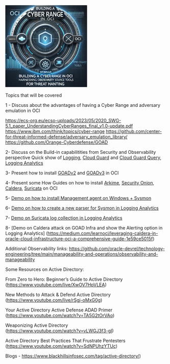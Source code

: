 
<img src="image.png" width="256"/>

Topics that will be covered

1 - Discuss about the advantages of having a Cyber Range and adversary emulation in OCI

https://ecs-org.eu/ecso-uploads/2023/05/2020_SWG-5.1_paper_UnderstandingCyberRanges_final_v1.0-update.pdf 
https://www.ibm.com/think/topics/cyber-range 
https://github.com/center-for-threat-informed-defense/adversary_emulation_library/
https://github.com/Orange-Cyberdefense/GOAD 

2- Discuss on the Build-in capabilitities from Security and Observability perspective
Quick show of [Logging](https://docs.oracle.com/en-us/iaas/Content/Logging/Concepts/loggingoverview.htm), [Cloud Guard](https://docs.oracle.com/en-us/iaas/cloud-guard/home.htm) and [Cloud Guard Query](https://docs.oracle.com/en-us/iaas/cloud-guard/using/queries-about.htm#queries-about), [Logging Analytics](https://docs.oracle.com/en-us/iaas/logging-analytics/doc/logging-analytics1.html)

3- Present how to install [GOADv2](https://medium.com/learnoci/how-to-run-game-of-active-directory-in-oci-part-1-5be51387a7a2) and [GOADv3](https://github.com/adibirzu/GOADv3/tree/main) in OCI

4- Present some How Guides on how to install [Arkime](https://medium.com/learnoci/how-to-install-arkime-moloch-using-embedded-open-search-19a7a58f8eff), [Security Onion](https://learnoci.cloud/how-to-install-security-onion-on-oci-9c968031718a), [Caldera](https://learnoci.cloud/leveraging-caldera-in-oracle-cloud-infrastructure-oci-a-comprehensive-guide-1e59ce5015fb), [Suricata](https://medium.com/learnoci/how-to-install-suricata-in-oci-and-send-the-logs-to-logging-analytics-53587e691fbc) on OCI

5- [Demo on how to install Management agent on Windows + Sysmon](https://medium.com/learnoci/how-to-ingest-windows-logs-into-logging-analytics-ec9fa591edc5)

6- [Demo on how to create a new parser for Sysmon in Logging Analytics](https://learnoci.cloud/how-to-get-sysmon-events-into-logging-analytics-798eec1e57d5)

7- [Demo on Suricata log collection in Logging Analytics](https://learnoci.cloud/how-to-install-suricata-in-oci-and-send-the-logs-to-logging-analytics-53587e691fbc)

8- [Demo on Caldera attack on GOAD Infra and show the Alerting option in Logging Analytics]
(https://medium.com/learnoci/leveraging-caldera-in-oracle-cloud-infrastructure-oci-a-comprehensive-guide-1e59ce5015f)


Additional Observability links:
https://github.com/oracle-devrel/technology-engineering/tree/main/manageability-and-operations/observability-and-manageability 
  
Some Resources on Active Directory:  

  
From Zero to Hero: Beginner’s Guide to Active Directory  
(https://www.youtube.com/live/XwOV7HpVLEA)
  
New Methods to Attack & Defend Active Directory  
(https://www.youtube.com/live/rSgj-oMxG0g)
  
Your Active Directory Active Defense ADAD Primer 
(https://www.youtube.com/watch?v=TA5G2tOrVAo)
  
Weaponizing Active Directory  
(https://www.youtube.com/watch?v=vLWGJ3f3-gI)
  
Active Directory Best Practices That Frustrate Pentesters  
(https://www.youtube.com/watch?v=SdNPUhzYTUc)
  
Blogs - https://www.blackhillsinfosec.com/tag/active-directory/)
